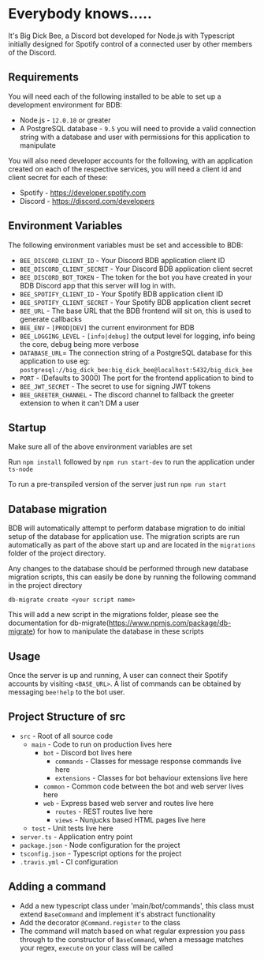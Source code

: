 # Everybody knows.....
It's Big Dick Bee, a Discord bot developed for Node.js with Typescript initially designed for Spotify control of a 
connected user by other members of the Discord.


## Requirements
You will need each of the following installed to be able to set up a development environment for BDB:
- Node.js - `12.0.10` or greater
- A PostgreSQL database  - `9.5` you will need to provide a valid connection string with a database and user with permissions for this application to manipulate

You will also need developer accounts for the following, with an application created on each of the respective services, you will need a client id and client secret for each of these:
- Spotify - https://developer.spotify.com
- Discord - https://discord.com/developers

## Environment Variables
The following environment variables must be set and accessible to BDB:
- `BEE_DISCORD_CLIENT_ID` - Your Discord BDB application client ID
- `BEE_DISCORD_CLIENT_SECRET` - Your Discord BDB application client secret
- `BEE_DISCORD_BOT_TOKEN` - The token for the bot you have created in your BDB Discord app that this server will log in with.
- `BEE_SPOTIFY_CLIENT_ID` - Your Spotify BDB application client ID
- `BEE_SPOTIFY_CLIENT_SECRET` - Your Spotify BDB application client secret
- `BEE_URL` - The base URL that the BDB frontend will sit on, this is used to generate callbacks
- `BEE_ENV` - `[PROD|DEV]` the current environment for BDB
- `BEE_LOGGING_LEVEL` - `[info|debug]` the output level for logging, info being the core, debug being more verbose
- `DATABASE_URL`= The connection string of a PostgreSQL database for this application to use 
    eg: `postgresql://big_dick_bee:big_dick_bee@localhost:5432/big_dick_bee`
- `PORT` - (Defaults to 3000) The port for the frontend application to bind to
- `BEE_JWT_SECRET` - The secret to use for signing JWT tokens
- `BEE_GREETER_CHANNEL` - The discord channel to fallback the greeter extension to when it can't DM a user
     
## Startup
Make sure all of the above environment variables are set

Run `npm install` followed by `npm run start-dev` to run the application under `ts-node`

To run a pre-transpiled version of the server just run `npm run start`

## Database migration
BDB will automatically attempt to perform database migration to do initial setup of the database for application use.
The migration scripts are run automatically as part of the above start up and are located in the `migrations` folder of 
the project directory.
 
Any changes to the database should be performed through new database migration scripts,
 this can easily be done by running the following command in the project directory

`db-migrate create <your script name>`

This will add a new script in the migrations folder,
please see the documentation for db-migrate(https://www.npmjs.com/package/db-migrate)
for how to manipulate the database in these scripts

## Usage
Once the server is up and running, A user can connect their Spotify accounts by visiting `<BASE_URL>`.
A list of commands can be obtained by messaging `bee!help` to the bot user.

## Project Structure of src
- `src` - Root of all source code
    - `main` - Code to run on production lives here
        - `bot` - Discord bot lives here
            - `commands` - Classes for message response commands live here
            - `extensions` - Classes for bot behaviour extensions live here
        - `common` - Common code between the bot and web server lives here
        - `web` - Express based web server and routes live here
            - `routes` - REST routes live here
            - `views` - Nunjucks based HTML pages live here
    - `test` - Unit tests live here
- `server.ts` - Application entry point 
- `package.json` - Node configuration for the project
- `tsconfig.json` - Typescript options for the project
- `.travis.yml` - CI configuration

## Adding a command
- Add a new typescript class under 'main/bot/commands', this class must extend `BaseCommand` and implement it's abstract functionality
- Add the decorator `@Command.register` to the class
- The command will match based on what regular expression you pass through to the constructor of `BaseCommand`, when a message matches your regex, `execute` on your class will be called 


